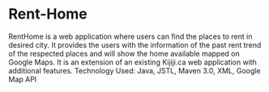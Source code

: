 # Rent-Home
RentHome is a web application where users can find the places to rent in desired city. It provides the users with the information 
of the past rent trend of the respected places and will show the home available mapped on Google Maps. It is an extension of 
an existing Kijiji.ca web application with additional features.
Technology Used: Java, JSTL, Maven 3.0, XML, Google Map API

